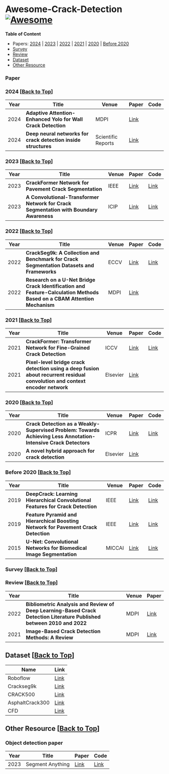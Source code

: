 # Awesome-Crack-Detection  [![Awesome](https://camo.githubusercontent.com/8693bde04030b1670d5097703441005eba34240c32d1df1eb82a5f0d6716518e/68747470733a2f2f63646e2e7261776769742e636f6d2f73696e647265736f726875732f617765736f6d652f643733303566333864323966656437386661383536353265336136336531353464643865383832392f6d656469612f62616467652e737667)](https://github.com/sindresorhus/awesome)

**Table of Content**
- Papers: [2024](#2024-back-to-top) | [2023](#2023-back-to-top) | [2022](#2022-back-to-top) | [2021](#2021-back-to-top) | [2020](#2020-back-to-top) | [Before 2020](#before-2020-back-to-top)
- [Survey](#survey-back-to-top)
- [Review](#review-paper-back-to-top)
- [Dataset](#dataset-back-to-top)
- [Other Resource](#other-resource-back-to-top)


### Paper
### 2024 [[Back to Top](#Awesome-Crack-Detection)]
| Year   | Title  | Venue |  Paper | Code  |
|-------|--------|--------|--------|-----------|
| 2024 | **Adaptive Attention-Enhanced Yolo for Wall Crack Detection** | MDPI| [Link](https://www.mdpi.com/2076-3417/14/17/7478) |   |
| 2024 | **Deep neural networks for crack detection inside structures** | Scientific Reports| [Link](https://www.nature.com/articles/s41598-024-54494-y#citeas) |   |

### 2023 [[Back to Top](#Awesome-Crack-Detection)]
| Year   | Title  | Venue |  Paper | Code  |
|-------|--------|--------|--------|-----------|
| 2023 | **CrackFormer Network for Pavement Crack Segmentation** | IEEE | [Link](https://ieeexplore.ieee.org/abstract/document/10109158) |[Link](https://github.com/LouisNUST/CrackFormer-II?tab=readme-ov-file)   |
| 2023 | **A Convolutional-Transformer Network for Crack Segmentation with Boundary Awareness** | ICIP | [Link](https://arxiv.org/abs/2302.11728) |[Link](https://github.com/HqiTao/CT-crackseg?tab=readme-ov-file)   |

### 2022 [[Back to Top](#Awesome-Crack-Detection)]
| Year   | Title  | Venue |  Paper | Code  |
|-------|--------|--------|--------|-----------|
| 2022 | **CrackSeg9k: A Collection and Benchmark for Crack Segmentation Datasets and Frameworks** | ECCV | [Link](https://link.springer.com/chapter/10.1007/978-3-031-25082-8_12) |[Link](https://github.com/Dhananjay42/crackseg9k?tab=readme-ov-file)   |
| 2022 | **Research on a U-Net Bridge Crack Identification and Feature-Calculation Methods Based on a CBAM Attention Mechanism** | MDPI |[Link](https://www.mdpi.com/2075-5309/12/10/1561)| |

### 2021 [[Back to Top](#Awesome-Crack-Detection)]
| Year   | Title  | Venue |  Paper | Code  |
|-------|--------|--------|--------|-----------|
| 2021 | **CrackFormer: Transformer Network for Fine-Grained Crack Detection** | ICCV | [Link](https://openaccess.thecvf.com//content/ICCV2021/papers/Liu_CrackFormer_Transformer_Network_for_Fine-Grained_Crack_Detection_ICCV_2021_paper.pdf) |[Link](https://github.com/LouisNUST/CrackFormer-II)   |
| 2021 | **Pixel-level bridge crack detection using a deep fusion about recurrent residual convolution and context encoder network**| Elsevier| [Link](https://www.sciencedirect.com/science/article/abs/pii/S0263224121001937) |   |

### 2020 [[Back to Top](#Awesome-Crack-Detection)]
| Year   | Title  | Venue |  Paper | Code  |
|-------|--------|--------|--------|-----------|
| 2020 | **Crack Detection as a Weakly-Supervised Problem: Towards Achieving Less Annotation-Intensive Crack Detectors** | ICPR| [Link](https://arxiv.org/abs/2011.02208) | [Link](https://github.com/hitachi-rd-cv/weakly-sup-crackdet?tab=readme-ov-file) |
| 2020 | **A novel hybrid approach for crack detection** | Elsevier| [Link](https://www.sciencedirect.com/science/article/abs/pii/S0031320320302776) |   |

### Before 2020 [[Back to Top](#Awesome-Crack-Detection)]
| Year   | Title  | Venue |  Paper | Code  |
|-------|--------|--------|--------|-----------|
| 2019 | **DeepCrack: Learning Hierarchical Convolutional Features for Crack Detection** | IEEE | [Link](https://ieeexplore.ieee.org/document/8517148) |[Link](https://github.com/yhlleo/DeepCrack)   |
| 2019 | **Feature Pyramid and Hierarchical Boosting Network for Pavement Crack Detection** | IEEE | [Link](https://arxiv.org/pdf/1901.06340v2) |[Link](https://github.com/fyangneil/pavement-crack-detection)   |
| 2015 | **U-Net: Convolutional Networks for Biomedical Image Segmentation** | MICCAI | [Link](https://arxiv.org/pdf/1901.06340v2) |[Link](https://github.com/labmlai/annotated_deep_learning_paper_implementations)   |

### Survey [[Back to Top](#Awesome-Crack-Detection)]



### Review [[Back to Top](#Awesome-Crack-Detection)]

| Year   | Title  | Venue |  Paper |
|-------|--------|--------|--------|
| 2022 | **Bibliometric Analysis and Review of Deep Learning-Based Crack Detection Literature Published between 2010 and 2022** | MDPI| [Link](https://www.mdpi.com/2075-5309/12/4/432) |  Link |
| 2021 | **Image-Based Crack Detection Methods: A Review** | MDPI | [Link](https://www.mdpi.com/2412-3811/6/8/115) |  Link |

## Dataset [[Back to Top](#Awesome-Crack-Detection)]

| Name  | Link|
|-------|--------|
| Roboflow |[Link](https://docs.ultralytics.com/zh/datasets/segment/crack-seg/) |
| Crackseg9k |[Link](https://dataverse.harvard.edu/dataset.xhtml?persistentId=doi:10.7910/DVN/EGIEBY) |   
| CRACK500 |[Link](https://github.com/guoguolord/CrackDataset) |   
| AsphaltCrack300 |[Link](https://github.com/guoguolord/CrackDataset) |  
| CFD |[Link](https://github.com/guoguolord/CrackDataset) |  

## Other Resource [[Back to Top](#Awesome-Crack-Detection)]
### Object detection paper
| Year   | Title  |  Paper | Code |
|-------|-------|--------|--------|
|2023 |Segment Anything | [Link](https://scontent-xsp1-3.xx.fbcdn.net/v/t39.2365-6/10000000_900554171201033_1602411987825904100_n.pdf?_nc_cat=100&ccb=1-7&_nc_sid=3c67a6&_nc_ohc=jEiB8t3RnHMQ7kNvgFCjWsz&_nc_ht=scontent-xsp1-3.xx&_nc_gid=AQZD8ajGuliNGqLEZN7IwCE&oh=00_AYDXXwbcbSHV6ZP9PmWCGZTLuI8oQXCKrncHh67KTy591g&oe=6705ED27)| [Link](https://github.com/facebookresearch/segment-anything)|
